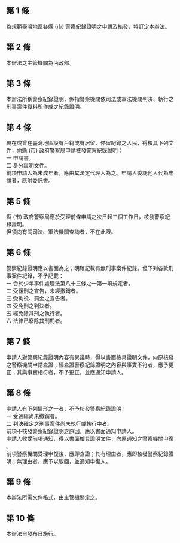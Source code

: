 第 1 條
-------
為規範臺灣地區各縣 (市) 警察紀錄證明之申請及核發，特訂定本辦法。

第 2 條
-------
本辦法之主管機關為內政部。

第 3 條
-------
本辦法所稱警察紀錄證明，係指警察機關依司法或軍法機關判決、執行之  
刑事案件資料所作成之紀錄證明。

第 4 條
-------
現在或曾在臺灣地區設有戶籍或有居留、停留紀錄之人民，得檢具下列文  
件，向縣 (市) 政府警察局申請核發警察紀錄證明：  
一  申請書。  
二  身分證明文件。  
前項申請人為未成年者，應由其法定代理人為之。申請人委託他人代為申  
請者，應附委託書。

第 5 條
-------
縣 (市) 政府警察局應於受理前條申請之次日起三個工作日，核發警察紀  
錄證明。  
但須向有關司法、軍法機關查詢者，不在此限。

第 6 條
-------
警察紀錄證明應以書面為之；明確記載有無刑事案件紀錄。但下列各款刑  
事案件紀錄，不予記載：  
一  合於少年事件處理法第八十三條之一第一項規定者。  
二  受緩刑之宣告，未經撤銷者。  
三  受拘役、罰金之宣告者。  
四  受免刑之判決者。  
五  經免除其刑之執行者。  
六  法律已廢除其刑罰者。

第 7 條
-------
申請人對警察紀錄證明內容有異議時，得以書面檢具證明文件，向原核發  
之警察機關申請查證；經查證警察紀錄證明之內容與事實不符者，應予更  
正；其與事實相符者，不予更正，並應通知申請人。

第 8 條
-------
申請人有下列情形之一者，不予核發警察紀錄證明：  
一  受通緝尚未撤銷者。  
二  判決確定之刑事案件尚未執行或執行中者。  
前項不核發警察紀錄證明之原因，應以書面通知申請人。  
申請人收受前項通知，得以書面檢具證明文件，向原通知之警察機關申復  
。  
前項警察機關受理申復後，應即查證；其有理由者，應即核發警察紀錄證  
明；無理由者，應予以駁回，並通知申復人。

第 9 條
-------
本辦法所需文件格式，由主管機關定之。

第 10 條
--------
本辦法自發布日施行。

